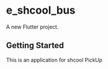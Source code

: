 # e_shcool_bus

A new Flutter project.

## Getting Started

This is an application for shcool PickUp
